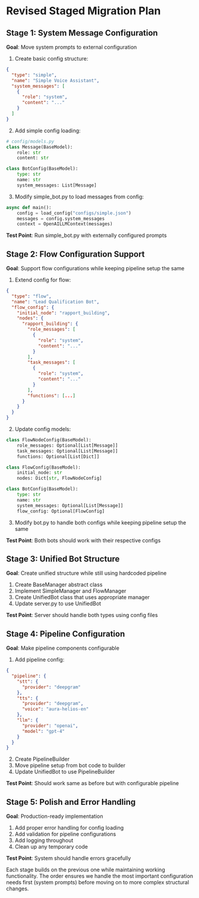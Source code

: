 # Revised Staged Migration Plan

## Stage 1: System Message Configuration
**Goal**: Move system prompts to external configuration

1. Create basic config structure:
```json
{
  "type": "simple",
  "name": "Simple Voice Assistant",
  "system_messages": [
    {
      "role": "system",
      "content": "..."
    }
  ]
}
```

2. Add simple config loading:
```python
# config/models.py
class Message(BaseModel):
    role: str
    content: str

class BotConfig(BaseModel):
    type: str
    name: str
    system_messages: List[Message]
```

3. Modify simple_bot.py to load messages from config:
```python
async def main():
    config = load_config("configs/simple.json")
    messages = config.system_messages
    context = OpenAILLMContext(messages)
```

**Test Point**: Run simple_bot.py with externally configured prompts

## Stage 2: Flow Configuration Support 
**Goal**: Support flow configurations while keeping pipeline setup the same

1. Extend config for flow:
```json
{
  "type": "flow",
  "name": "Lead Qualification Bot",
  "flow_config": {
    "initial_node": "rapport_building",
    "nodes": {
      "rapport_building": {
        "role_messages": [
          {
            "role": "system",
            "content": "..."
          }
        ],
        "task_messages": [
          {
            "role": "system",
            "content": "..."
          }
        ],
        "functions": [...]
      }
    }
  }
}
```

2. Update config models:
```python
class FlowNodeConfig(BaseModel):
    role_messages: Optional[List[Message]]
    task_messages: Optional[List[Message]]
    functions: Optional[List[Dict]]

class FlowConfig(BaseModel):
    initial_node: str
    nodes: Dict[str, FlowNodeConfig]

class BotConfig(BaseModel):
    type: str
    name: str
    system_messages: Optional[List[Message]]
    flow_config: Optional[FlowConfig]
```

3. Modify bot.py to handle both configs while keeping pipeline setup the same

**Test Point**: Both bots should work with their respective configs

## Stage 3: Unified Bot Structure
**Goal**: Create unified structure while still using hardcoded pipeline

1. Create BaseManager abstract class
2. Implement SimpleManager and FlowManager
3. Create UnifiedBot class that uses appropriate manager
4. Update server.py to use UnifiedBot

**Test Point**: Server should handle both types using config files

## Stage 4: Pipeline Configuration
**Goal**: Make pipeline components configurable

1. Add pipeline config:
```json
{
  "pipeline": {
    "stt": {
      "provider": "deepgram"
    },
    "tts": {
      "provider": "deepgram",
      "voice": "aura-helios-en"
    },
    "llm": {
      "provider": "openai",
      "model": "gpt-4"
    }
  }
}
```

2. Create PipelineBuilder
3. Move pipeline setup from bot code to builder
4. Update UnifiedBot to use PipelineBuilder

**Test Point**: Should work same as before but with configurable pipeline

## Stage 5: Polish and Error Handling
**Goal**: Production-ready implementation

1. Add proper error handling for config loading
2. Add validation for pipeline configurations
3. Add logging throughout
4. Clean up any temporary code

**Test Point**: System should handle errors gracefully

Each stage builds on the previous one while maintaining working functionality. The order ensures we handle the most important configuration needs first (system prompts) before moving on to more complex structural changes.